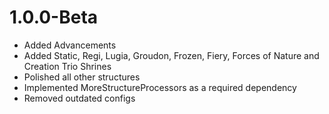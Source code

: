 # 1.0.0-Beta
- Added Advancements
- Added Static, Regi, Lugia, Groudon, Frozen, Fiery, Forces of Nature and Creation Trio Shrines
- Polished all other structures
- Implemented MoreStructureProcessors as a required dependency
- Removed outdated configs